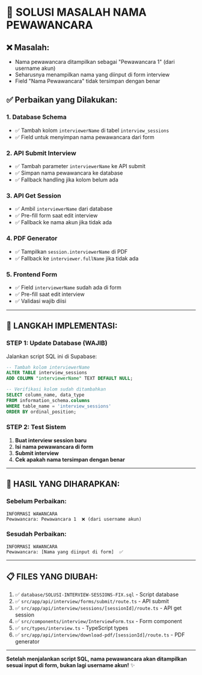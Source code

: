 # 🔧 SOLUSI MASALAH NAMA PEWAWANCARA

## ❌ Masalah:

- Nama pewawancara ditampilkan sebagai "Pewawancara 1" (dari username akun)
- Seharusnya menampilkan nama yang diinput di form interview
- Field "Nama Pewawancara" tidak tersimpan dengan benar

## ✅ Perbaikan yang Dilakukan:

### 1. **Database Schema**

- ✅ Tambah kolom `interviewerName` di tabel `interview_sessions`
- ✅ Field untuk menyimpan nama pewawancara dari form

### 2. **API Submit Interview**

- ✅ Tambah parameter `interviewerName` ke API submit
- ✅ Simpan nama pewawancara ke database
- ✅ Fallback handling jika kolom belum ada

### 3. **API Get Session**

- ✅ Ambil `interviewerName` dari database
- ✅ Pre-fill form saat edit interview
- ✅ Fallback ke nama akun jika tidak ada

### 4. **PDF Generator**

- ✅ Tampilkan `session.interviewerName` di PDF
- ✅ Fallback ke `interviewer.fullName` jika tidak ada

### 5. **Frontend Form**

- ✅ Field `interviewerName` sudah ada di form
- ✅ Pre-fill saat edit interview
- ✅ Validasi wajib diisi

---

## 🚀 LANGKAH IMPLEMENTASI:

### STEP 1: Update Database (WAJIB)

Jalankan script SQL ini di Supabase:

```sql
-- Tambah kolom interviewerName
ALTER TABLE interview_sessions
ADD COLUMN "interviewerName" TEXT DEFAULT NULL;

-- Verifikasi kolom sudah ditambahkan
SELECT column_name, data_type
FROM information_schema.columns
WHERE table_name = 'interview_sessions'
ORDER BY ordinal_position;
```

### STEP 2: Test Sistem

1. **Buat interview session baru**
2. **Isi nama pewawancara di form**
3. **Submit interview**
4. **Cek apakah nama tersimpan dengan benar**

---

## 🎯 HASIL YANG DIHARAPKAN:

### Sebelum Perbaikan:

```
INFORMASI WAWANCARA
Pewawancara: Pewawancara 1  ❌ (dari username akun)
```

### Sesudah Perbaikan:

```
INFORMASI WAWANCARA
Pewawancara: [Nama yang diinput di form]  ✅
```

---

## 📋 FILES YANG DIUBAH:

1. ✅ `database/SOLUSI-INTERVIEW-SESSIONS-FIX.sql` - Script database
2. ✅ `src/app/api/interview/forms/submit/route.ts` - API submit
3. ✅ `src/app/api/interview/sessions/[sessionId]/route.ts` - API get session
4. ✅ `src/components/interview/InterviewForm.tsx` - Form component
5. ✅ `src/types/interview.ts` - TypeScript types
6. ✅ `src/app/api/interview/download-pdf/[sessionId]/route.ts` - PDF generator

---

**Setelah menjalankan script SQL, nama pewawancara akan ditampilkan sesuai input di form, bukan lagi username akun!** ✨
